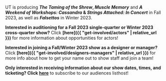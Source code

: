 UT is producing ***The Taming of the Shrew*, *Muscle Memory*** and ***A Weekend of Workshops: Cassandra* & *Strings Attached: In Concert*** in Fall 2023, as well as ***Falsettos*** in Winter 2023.

**Interested in auditioning for a Fall 2023 single-quarter or Winter 2023 cross-quarter show?** Click **\[here]({{ "get-involved/actors" | relative_url }})** for more information about opportunities for actors!

**Interested in joining a Fall/Winter 2023 show as a designer or manager?** Click **\[here]({{ "get-involved/designers-managers" | relative_url }})** for more info about how to get your name out to show staff and join a team!

**Only interested in receiving information about our show dates, times, and ticketing? Click [here](https://lists.uchicago.edu/web/info/ut-audiences)** to subscribe to our audiences listhost!